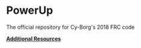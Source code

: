 # PowerUp
The official repository for Cy-Borg's 2018 FRC code

**[Additional Resources](https://github.com/jkmacy/2018-FRC-resources)**
